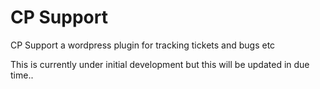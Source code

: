 CP Support
=========

CP Support a wordpress plugin for tracking tickets and bugs etc

This is currently under initial development but this will be updated in due time..
